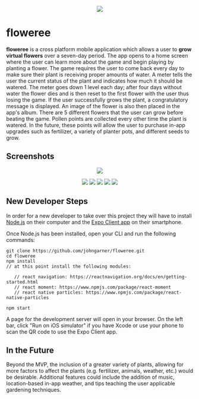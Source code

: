 <p align="center">
	<img src="readme-img/floweree-banner.png">
</p>

# floweree

**floweree** is a cross platform mobile application which allows a user to **grow virtual flowers** over a seven-day period. The app opens to a home screen where the user can learn more about the game and begin playing by planting a flower. The game requires the user to come back every day to make sure their plant is receiving proper amounts of water. A meter tells the user the current status of the plant and indicates how much it should be watered. The meter goes down 1 level each day; after four days without water the flower dies and is then reset to the first flower with the user thus losing the game. If the user successfully grows the plant, a congratulatory message is displayed. An image of the flower is also then placed in the app's album. There are 5 different flowers that the user can grow before beating the game. Pollen points are collected every other time the plant is watered. In the future, these points will allow the user to purchase in-app upgrades such as fertilizer, a variety of planter pots, and different seeds to grow.

## Screenshots

<p align="center">
	<img src="readme-img/floweree-screens-mockup.png">
</p>

<p align="center">
	<img src="readme-img/gifs/floweree-intro.gif">
	<img src="readme-img/gifs/first-flower.gif">
	<img src="readme-img/gifs/first-flower-congrats.gif">
	<img src="readme-img/gifs/second-flower.gif">
	<img src="readme-img/gifs/second-flower-congrats.gif">
</p>

## New Developer Steps

In order for a new developer to take over this project they will have to install [Node.js](https://nodejs.org/en/) on their computer and the [Expo Client app](https://itunes.apple.com/app/apple-store/id982107779) on their smartphone.

Once Node.js has been installed, open your CLI and run the following commands:

```
git clone https://github.com/johngarner/floweree.git
cd floweree
npm install
// at this point install the following modules:

   // react navigation: https://reactnavigation.org/docs/en/getting-started.html
   // react moment: https://www.npmjs.com/package/react-moment
   // react native particles: https://www.npmjs.com/package/react-native-particles

npm start
```

A page for the development server will open in your browser. On the left bar, click "Run on iOS simulator" if you have Xcode or use your phone to scan the QR code to use the Expo Client app.

## In the Future

Beyond the MVP, the inclusion of a greater variety of plants, allowing for more factors to affect the plants (e.g. fertilizer, animals, weather, etc.) would be desirable. Additional features could include the addition of music, location-based in-app weather, and tips teaching the user applicable gardening techniques. 
